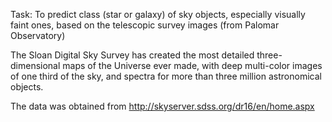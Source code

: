 Task: To predict class (star or galaxy) of sky objects, especially visually faint ones, based on the telescopic survey images (from Palomar Observatory)

The Sloan Digital Sky Survey has created the most detailed three-dimensional maps of the Universe ever made, with deep multi-color images of one third of the sky, and spectra for more than three million astronomical objects. 

The data was obtained from http://skyserver.sdss.org/dr16/en/home.aspx

